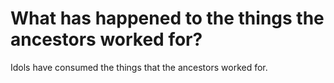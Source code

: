 # What has happened to the things the ancestors worked for?

Idols have consumed the things that the ancestors worked for.

